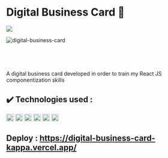 # Digital Business Card 👤
<p align="left">
  
<img src="http://img.shields.io/static/v1?label=STATUS&message=FINISHED&color=GREEN&style=for-the-badge"/>
</p>



![digital-business-card](https://user-images.githubusercontent.com/105171818/180289863-12e3cb4a-8a3c-4769-8cc3-4910ed0d6c9e.png)




## <br>
A digital business card developed in order to train my React JS componentization skills
## ✔️ Technologies used : 

<code><img height="20" src="https://user-images.githubusercontent.com/105171818/172701796-b20dcb4c-05ac-4325-95b9-92be741848ca.png" title="HTML"></code>
<code><img height="20" src="https://user-images.githubusercontent.com/105171818/172703361-f53520bc-1db4-4a45-af4b-36e797bfe3ba.png" title="CSS"></code>
<code><img height="20" src="https://user-images.githubusercontent.com/105171818/175973083-44dbbe19-1d03-48e9-8e53-0855793f8c70.png" title="React"></code>
<code><img height="20" src="https://user-images.githubusercontent.com/105171818/175971816-d4d71c0c-d66e-4287-8380-7086839fa2c6.png" title="NodeJS"></code>
<code><img height="20" src="https://user-images.githubusercontent.com/105171818/172874428-4256946b-2e5f-439f-9ff0-704460c764a7.png" title="VS Code"></code>
<code><img height="20" src="https://user-images.githubusercontent.com/105171818/180291690-d46c9bd7-5fdb-443f-85f7-95280fa8be50.svg" title="VS Code"></code>

## Deploy : https://digital-business-card-kappa.vercel.app/
